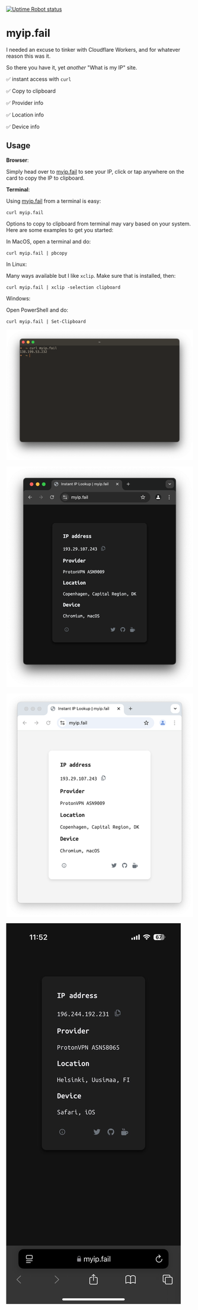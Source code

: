 [![Uptime Robot status](https://img.shields.io/uptimerobot/status/m797890225-f0d7c351f78a2c7bd6bae078?up_message=Online&up_color=green&down_message=Offline&down_color=red&style=flat&label=Uptime&cacheSeconds=3600)](https://status.myip.fail/)

# myip.fail

I needed an excuse to tinker with Cloudflare Workers, and for whatever reason this was it.

So there you have it, yet *another* "What is my IP" site.

:white_check_mark: instant access with `curl`

:white_check_mark: Copy to clipboard

:white_check_mark: Provider info

:white_check_mark: Location info

:white_check_mark: Device info

## Usage

**Browser**:

Simply head over to [myip.fail](https://myip.fail) to see your IP, click or tap anywhere on the card to copy the IP to clipboard.

**Terminal**:

Using [myip.fail](https://myip.fail) from a terminal is easy:

```
curl myip.fail
```

Options to copy to clipboard from terminal may vary based on your system. Here are some examples to get you started:

In MacOS, open a terminal and do:

```
curl myip.fail | pbcopy
```

In Linux:

Many ways available but I like `xclip`. Make sure that is installed, then:

```
curl myip.fail | xclip -selection clipboard
```

Windows:

Open PowerShell and do:

```
curl myip.fail | Set-Clipboard
```

![Screenshot](./curl.png)

![Screenshot](./darkmode.png)

![Screenshot](./lightmode.png)

![Screenshot](./mobile.jpeg)
